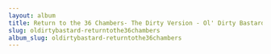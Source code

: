 ```yaml
---
layout: album
title: Return to the 36 Chambers- The Dirty Version - Ol' Dirty Bastard
slug: oldirtybastard-returntothe36chambers
album_slug: oldirtybastard-returntothe36chambers
---
```

